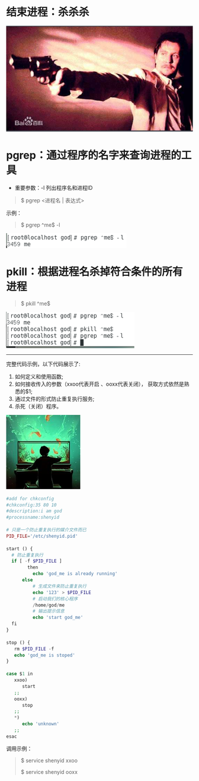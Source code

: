 # 结束进程：杀杀杀

![](/assets/237a27c6-df5b-4ed6-99d9-773728bf8568import.png)

# pgrep：通过程序的名字来查询进程的工具

* 重要参数：-l 列出程序名和进程ID

> $ pgrep &lt;进程名 \| 表达式&gt;

示例：

> $ pgrep ^me$ -l

![](/assets/9e4c0bfa-5b5c-4221-8ac0-a06ac5133fd5import.png)

# pkill：根据进程名杀掉符合条件的所有进程

> $ pkill ^me$

![](/assets/93a45d7f-3e79-4a11-b6a3-6b119d7eca6fimport.png)

---

完整代码示例，以下代码展示了:

1. 如何定义和使用函数;
2. 如何接收传入的参数（xxoo代表开启 、ooxx代表关闭）， 获取方式依然是熟悉的$1;
3. 通过文件的形式防止重复执行服务;
4. 杀死（关闭）程序。

![](/assets/d2ac6e56-c212-406d-a796-af80ff61ad6eimport.png)

```php
#add for chkconfig
#chkconfig:35 80 10
#description:i am god
#processname:shenyid

# 只是一个防止重复执行的媒介文件而已
PID_FILE='/etc/shenyid.pid'

start () {
  # 防止重复执行
  if [ -f $PID_FILE ] 
        then
          echo 'god_me is already running'
      else
          # 生成文件来防止重复执行
          echo '123' > $PID_FILE
          # 启动我们的核心程序
          /home/god/me
          # 输出提示信息
          echo 'start god_me'
  fi
}

stop () {
   rm $PID_FILE -f
   echo 'god_me is stoped'
}

case $1 in
   xxoo)
      start
   ;;
   ooxx)
      stop
   ;;
   *)
      echo 'unknown'
   ;;
esac
```

调用示例：

> $ service shenyid xxoo
>
> $ service shenyid ooxx



